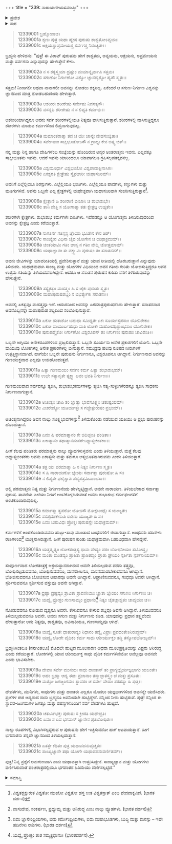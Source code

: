 +++
title = "339: ನಾರಾಯಣೀಯಸಮಾಪ್ತಿಃ"
+++

<details><summary>ಪ್ರವೇಶ</summary>


।।   ಓಂ ಓಂ ನಮೋ ನಾರಾಯಣಾಯ।।   ಶ್ರೀ ವೇದವ್ಯಾಸಾಯ ನಮಃ ।।

ಶ್ರೀ ಕೃಷ್ಣದ್ವೈಪಾಯನ ವೇದವ್ಯಾಸ ವಿರಚಿತ  

**ಶ್ರೀ ಮಹಾಭಾರತ**

**ಶಾಂತಿ ಪರ್ವ**

**ಮೋಕ್ಷಧರ್ಮ ಪರ್ವ**

**ಅಧ್ಯಾಯ 339**


</details>

<details><summary>ಸಾರ</summary>

ಬ್ರಹ್ಮನು ರುದ್ರನಿಗೆ ಪುರುಷನನ್ನು ವರ್ಣಿಸುವುದು (1-21).


</details>

> 12339001 ಬ್ರಹ್ಮೋವಾಚ।   
12339001a ಶೃಣು ಪುತ್ರ ಯಥಾ ಹ್ಯೇಷ ಪುರುಷಃ ಶಾಶ್ವತೋಽವ್ಯಯಃ।  
12339001c ಅಕ್ಷಯಶ್ಚಾಪ್ರಮೇಯಶ್ಚ ಸರ್ವಗಶ್ಚ ನಿರುಚ್ಯತೇ।।

ಬ್ರಹ್ಮನು ಹೇಳಿದನು: “ಪುತ್ರ! ಈ ವಿರಾಟ್ ಪುರುಷನು ಹೇಗೆ ಶಾಶ್ವತನು, ಅವ್ಯಯನು, ಅಕ್ಷಯನು, ಅಪ್ರಮೇಯನು ಮತ್ತು ಸರ್ವಗನು ಎನ್ನುವುದನ್ನು ಹೇಳುತ್ತೇನೆ ಕೇಳು.

> 12339002a ನ ಸ ಶಕ್ಯಸ್ತ್ವಯಾ ದ್ರಷ್ಟುಂ ಮಯಾನ್ಯೈರ್ವಾಪಿ ಸತ್ತಮ।  
12339002c ಸಗುಣೋ ನಿರ್ಗುಣೋ ವಿಶ್ವೋ ಜ್ಞಾನದೃಶ್ಯೋ ಹ್ಯಸೌ ಸ್ಮೃತಃ।।

ಸತ್ತಮ! ನೀನಾಗಲೀ ಅಥವಾ ನಾನಾಗಲೀ ಅವನನ್ನು ನೋಡಲು ಶಕ್ಯರಿಲ್ಲ. ಏಕೆಂದರೆ ಆ ಸಗುಣ-ನಿರ್ಗುಣ ವಿಶ್ವನನ್ನು ಜ್ಞಾನದಿಂದ ಮಾತ್ರ ನೋಡಬಹುದೆಂದು ಹೇಳುತ್ತಾರೆ.

> 12339003a ಅಶರೀರಃ ಶರೀರೇಷು ಸರ್ವೇಷು ನಿವಸತ್ಯಸೌ।  
12339003c ವಸನ್ನಪಿ ಶರೀರೇಷು ನ ಸ ಲಿಪ್ಯತಿ ಕರ್ಮಭಿಃ।।

ಅಶರೀರಿಯಾಗಿದ್ದರೂ ಅವನು ಸರ್ವ ಶರೀರಗಳಲ್ಲಿಯೂ ನಿತ್ಯವೂ ವಾಸಿಸುತ್ತಿರುತ್ತಾನೆ. ಶರೀರಗಳಲ್ಲಿ ವಾಸಿಸುತ್ತಿದ್ದರೂ ಶರೀರಗಳು ಮಾಡುವ ಕರ್ಮಗಳಿಂದ ಲಿಪ್ತನಾಗುವುದಿಲ್ಲ.

> 12339004a ಮಮಾಂತರಾತ್ಮಾ ತವ ಚ ಯೇ ಚಾನ್ಯೇ ದೇಹಸಂಜ್ಞಿತಾಃ।  
12339004c ಸರ್ವೇಷಾಂ ಸಾಕ್ಷಿಭೂತೋಽಸೌ ನ ಗ್ರಾಹ್ಯಃ ಕೇನ ಚಿತ್ಕ್ವ ಚಿತ್।।

ನನ್ನ ಮತ್ತು ನಿನ್ನ ಹಾಗೂ ದೇಹಿಗಳೆಂಬ ಸಂಜ್ಞೆಯನ್ನು ಹೊಂದಿರುವ ಅನ್ಯರ ಅಂತರಾತ್ಮನು ಇವನು. ಎಲ್ಲವಕ್ಕೂ ಸಾಕ್ಷೀಭೂತನು ಇವನು. ಆದರೆ ಇವನು ಯಾರಿಂದಲೂ ಯಾವಾಗಲೂ ಗ್ರಹಿಸಲ್ಪಡತಕ್ಕವನಲ್ಲ.

> 12339005a ವಿಶ್ವಮೂರ್ಧಾ ವಿಶ್ವಭುಜೋ ವಿಶ್ವಪಾದಾಕ್ಷಿನಾಸಿಕಃ।  
12339005c ಏಕಶ್ಚರತಿ ಕ್ಷೇತ್ರೇಷು ಸ್ವೈರಚಾರೀ ಯಥಾಸುಖಮ್।।

ಅವನಿಗೆ ಎಲ್ಲೆಲ್ಲಿಯೂ ಶಿರಸ್ಸುಗಳು. ಎಲ್ಲೆಲ್ಲಿಯೂ ಭುಜಗಳು. ಎಲ್ಲೆಲ್ಲಿಯೂ ಪಾದಗಳು, ಕಣ್ಣುಗಳು ಮತ್ತು ಮೂಗುಗಳಿವೆ. ಅವನು ಒಬ್ಬನೇ ಎಲ್ಲ ಕ್ಷೇತ್ರಗಳಲ್ಲಿ ಯಥೇಚ್ಛವಾಗಿ ಯಥಾಸುಖವಾಗಿ ಸಂಚರಿಸುತ್ತಿರುತ್ತಾನೆ[^1].

> 12339006a ಕ್ಷೇತ್ರಾಣಿ ಹಿ ಶರೀರಾಣಿ ಬೀಜಾನಿ ಚ ಶುಭಾಶುಭೇ।  
12339006c ತಾನಿ ವೇತ್ತಿ ಸ ಯೋಗಾತ್ಮಾ ತತಃ ಕ್ಷೇತ್ರಜ್ಞ ಉಚ್ಯತೇ।।

ಶರೀರಗಳೇ ಕ್ಷೇತ್ರಗಳು. ಶುಭಾಶುಭ ಕರ್ಮಗಳೇ ಬೀಜಗಳು. ಇವೆರಡನ್ನೂ ಆ ಯೋಗಾತ್ಮನು ತಿಳಿದಿರುವುದರಿಂದ ಅವನನ್ನು ಕ್ಷೇತ್ರಜ್ಞ ಎಂದು ಕರೆಯುತ್ತಾರೆ.

> 12339007a ನಾಗತಿರ್ನ ಗತಿಸ್ತಸ್ಯ ಜ್ಞೇಯಾ ಭೂತೇನ ಕೇನ ಚಿತ್।  
12339007c ಸಾಂಖ್ಯೇನ ವಿಧಿನಾ ಚೈವ ಯೋಗೇನ ಚ ಯಥಾಕ್ರಮಮ್।।  
12339008a ಚಿಂತಯಾಮಿ ಗತಿಂ ಚಾಸ್ಯ ನ ಗತಿಂ ವೇದ್ಮಿ ಚೋತ್ತಮಾಮ್।  
12339008c ಯಥಾಜ್ಞಾನಂ ತು ವಕ್ಷ್ಯಾಮಿ ಪುರುಷಂ ತಂ ಸನಾತನಮ್।।

ಅವನು ಜೀವಿಗಳನ್ನು ಯಾವರೀತಿಯಲ್ಲಿ ಪ್ರವೇಶಿಸುತ್ತಾನೆ ಮತ್ತು ಯಾವ ರೀತಿಯಲ್ಲಿ ಹೊರಬರುತ್ತಾನೆ ಎನ್ನುವುದು ತಿಳಿಯದು. ಯಥಾಕ್ರಮವಾಗಿ ಸಾಂಖ್ಯ ಮತ್ತು ಯೋಗಗಳ ವಿಧಿಯಿಂದ ಅವನ ಗತಿಯ ಕುರಿತು ಯೋಚಿಸುತ್ತಿದ್ದರೂ ಅವನ ಉತ್ತಮ ಗತಿಯನ್ನು ತಿಳಿಯದವನಾಗಿದ್ದೇನೆ. ಆದರೂ ಆ ಸನಾತನ ಪುರುಷನ ಕುರಿತು ನನಗೆ ತಿಳಿದಿರುವುದನ್ನು ಹೇಳುತ್ತೇನೆ.

> 12339009a ತಸ್ಯೈಕತ್ವಂ ಮಹತ್ತ್ವಂ ಹಿ ಸ ಚೈಕಃ ಪುರುಷಃ ಸ್ಮೃತಃ।  
12339009c ಮಹಾಪುರುಷಶಬ್ದಂ ಸ ಬಿಭರ್ತ್ಯೇಕಃ ಸನಾತನಃ।।

ಅವನಲ್ಲಿ ಏಕತ್ವವೂ ಮಹತ್ತ್ವವೂ ಇದೆ. ಆದುದರಿಂದ ಅವನನ್ನು ಏಕಮಾತ್ರಪುರುಷನೆಂದು ಹೇಳುತ್ತಾರೆ. ಸನಾತನನಾದ ಅವನೊಬ್ಬನನ್ನೇ ಮಹಾಪುರುಷ ಶಬ್ದದಿಂದ ಸಂಬೋಧಿಸುತ್ತಾರೆ.

> 12339010a ಏಕೋ ಹುತಾಶೋ ಬಹುಧಾ ಸಮಿಧ್ಯತೇ
       ಏಕಃ ಸೂರ್ಯಸ್ತಪಸಾಂ ಯೋನಿರೇಕಾ।  
> 12339010c ಏಕೋ ವಾಯುರ್ಬಹುಧಾ ವಾತಿ ಲೋಕೇ
       ಮಹೋದಧಿಶ್ಚಾಂಭಸಾಂ ಯೋನಿರೇಕಃ।  
> 12339010e ಪುರುಷಶ್ಚೈಕೋ ನಿರ್ಗುಣೋ ವಿಶ್ವರೂಪಸ್
       ತಂ ನಿರ್ಗುಣಂ ಪುರುಷಂ ಚಾವಿಶಂತಿ।।   

ಒಬ್ಬನೇ ಅಗ್ನಿಯು ಅನೇಕರೂಪಗಳಿಂದ ಪ್ರಜ್ವಲಿಸುತ್ತಾನೆ. ಒಬ್ಬನೇ ಸೂರ್ಯನು ಅನೇಕ ಪ್ರಕಾಶಗಳಿಗೆ ಯೋನಿ. ಒಬ್ಬನೇ ವಾಯುವು ಲೋಕಗಳಲ್ಲಿ ಅನೇಕ ಪ್ರಕಾರಗಳಲ್ಲಿ ಬೀಸುತ್ತಾನೆ. ಸಮುದ್ರವು ಹಲವು ರೂಪದ ನೀರುಗಳಿಗೆ ಉತ್ಪತ್ತಿಸ್ಥಾನವಾಗಿದೆ. ಹಾಗೆಯೇ ಒಬ್ಬನೇ ಪುರುಷನು ನಿರ್ಗುಣನೂ, ವಿಶ್ವರೂಪನೂ ಆಗಿದ್ದಾನೆ. ನಿರ್ಗುಣನಾದ ಅವನನ್ನು ಗುಣಯುಕ್ತವಾದ ಎಲ್ಲವೂ ಲಯಹೊಂದುತ್ತವೆ.

> 12339011a ಹಿತ್ವಾ ಗುಣಮಯಂ ಸರ್ವಂ ಕರ್ಮ ಹಿತ್ವಾ ಶುಭಾಶುಭಮ್।  
12339011c ಉಭೇ ಸತ್ಯಾನೃತೇ ತ್ಯಕ್ತ್ವಾ ಏವಂ ಭವತಿ ನಿರ್ಗುಣಃ।।

ಗುಣಮಯವಾದ ಸರ್ವವನ್ನೂ ತ್ಯಜಿಸಿ, ಶುಭಾಶುಭಕರ್ಮಗಳನ್ನು ತ್ಯಜಿಸಿ ಸತ್ಯ-ಸುಳ್ಳುಗಳೆರಡನ್ನೂ ತ್ಯಜಿಸಿ ಸಾಧಕನು ನಿರ್ಗುಣನಾಗುತ್ತಾನೆ.

> 12339012a ಅಚಿಂತ್ಯಂ ಚಾಪಿ ತಂ ಜ್ಞಾತ್ವಾ ಭಾವಸೂಕ್ಷ್ಮಂ ಚತುಷ್ಟಯಮ್।  
12339012c ವಿಚರೇದ್ಯೋ ಯತಿರ್ಯತ್ತಃ ಸ ಗಚ್ಚೇತ್ಪುರುಷಂ ಪ್ರಭುಮ್।।

ಅಚಿಂತ್ಯನಾಗಿದ್ದರೂ ಅವನ ನಾಲ್ಕು ಸೂಕ್ಷ್ಮಭಾವಗಳನ್ನು[^2] ತಿಳಿದುಕೊಂಡು ನಡೆಯುವ ಯತಿಯು ಆ ಪ್ರಭು ಪುರುಷನನ್ನು ಹೊಂದುತ್ತಾನೆ.

> 12339013a ಏವಂ ಹಿ ಪರಮಾತ್ಮಾನಂ ಕೇ ಚಿದಿಚ್ಚಂತಿ ಪಂಡಿತಾಃ।  
12339013c ಏಕಾತ್ಮಾನಂ ತಥಾತ್ಮಾನಮಪರೇಽಧ್ಯಾತ್ಮಚಿಂತಕಾಃ।।

ಹೀಗೆ ಕೆಲವು ಪಂಡಿತರು ಪರಮಾತ್ಮನು ನಾಲ್ಕು ವ್ಯೂಹಗಳುಳ್ಳವನು ಎಂದು ತಿಳಿಯುತ್ತಾರೆ. ಮತ್ತೆ ಕೆಲವು ಆಧ್ಯಾತ್ಮಚಿಂತಕರು ಅವನು ಏಕಾತ್ಮನು ಮತ್ತು ತಮಗೂ ಆತ್ಮಭೂತನಾಗಿರುವನು ಎಂದು ತಿಳಿಯುತ್ತಾರೆ.

> 12339014a ತತ್ರ ಯಃ ಪರಮಾತ್ಮಾ ಹಿ ಸ ನಿತ್ಯಂ ನಿರ್ಗುಣಃ ಸ್ಮೃತಃ।  
12339014c ಸ ಹಿ ನಾರಾಯಣೋ ಜ್ಞೇಯಃ ಸರ್ವಾತ್ಮಾ ಪುರುಷೋ ಹಿ ಸಃ।  
12339014e ನ ಲಿಪ್ಯತೇ ಫಲೈಶ್ಚಾಪಿ ಪದ್ಮಪತ್ರಮಿವಾಂಭಸಾ।।

ಅಲ್ಲಿ ಪರಮಾತ್ಮನು ನಿತ್ಯ ಮತ್ತು ನಿರ್ಗುಣನೆಂದು ಹೇಳಲ್ಪಟ್ಟಿದ್ದಾನೆ. ಅವನೇ ನಾರಾಯಣ. ತಿಳಿಯಬೇಕಾದ ಸರ್ವಾತ್ಮಾ ಪುರುಷ. ತಾವರೆಯ ಎಲೆಯು ನೀರಿಗೆ ಅಂಟಿಕೊಳ್ಳದಿರುವಂತೆ ಅವನು ಶುಭಾಶುಭ ಕರ್ಮಫಲಗಳಿಗೆ ಅಂಟಿಕೊಂಡಿರುವುದಿಲ್ಲ.

> 12339015a ಕರ್ಮಾತ್ಮಾ ತ್ವಪರೋ ಯೋಽಸೌ ಮೋಕ್ಷಬಂಧೈಃ ಸ ಯುಜ್ಯತೇ।  
12339015c ಸಸಪ್ತದಶಕೇನಾಪಿ ರಾಶಿನಾ ಯುಜ್ಯತೇ ಹಿ ಸಃ।  
12339015e ಏವಂ ಬಹುವಿಧಃ ಪ್ರೋಕ್ತಃ ಪುರುಷಸ್ತೇ ಯಥಾಕ್ರಮಮ್।।

ಕರ್ಮಗಳಿಗೆ ಅಂಟಿಕೊಂಡಿರುವವನು ಹುಟ್ಟು-ಸಾವು ಮುಂತಾದ ಬಂಧನಗಳಿಗೆ ಈಡಾಗುತ್ತಾನೆ. ಅಂಥವನು ಹದಿನೇಳು ರಾಶಿಗಳಿಂದ[^3] ಯುಕ್ತನಾಗಿರುತ್ತಾನೆ. ಹೀಗೆ ಪುರುಷನ ಕುರಿತು ಯಥಾಕ್ರಮವಾಗಿ ಬಹುವಿಧವಾಗಿ ಹೇಳಿದ್ದೇನೆ.

> 12339016a ಯತ್ತತ್ಕೃತ್ಸ್ನಂ ಲೋಕತಂತ್ರಸ್ಯ ಧಾಮ
       ವೇದ್ಯಂ ಪರಂ ಬೋಧನೀಯಂ ಸಬೋದ್ಧೃ।  
> 12339016c ಮಂತಾ ಮಂತವ್ಯಂ ಪ್ರಾಶಿತಾ ಪ್ರಾಶಿತವ್ಯಂ
       ಘ್ರಾತಾ ಘ್ರೇಯಂ ಸ್ಪರ್ಶಿತಾ ಸ್ಪರ್ಶನೀಯಮ್।।  

ಸಂಪೂರ್ಣವಾದ ಲೋಕತಂತ್ರಕ್ಕೆ ಆಶ್ರಯಸ್ಥಾನನಾಗಿರುವ ಅವನೇ ತಿಳಿಯಲ್ಪಡುವ ಪರಮ ತತ್ತ್ವವೂ, ಬೋಧಿಸಲ್ಪಡುವವನೂ, ಬೋಧಿಸುವವನೂ, ಮನನಶೀಲನೂ, ಮನನಮಾಡಬೇಕಾದವನೂ ಆಗಿದ್ದಾನೆ. ಭೋಜಿಸುವವನೂ ಬೋಜಿಸುವ ಆಹಾರವೂ ಅವನೇ ಆಗಿದ್ದಾನೆ. ಆಘ್ರಾಣಿಸುವವನೂ, ಗಂಧವೂ ಅವನೇ ಆಗಿದ್ದಾನೆ. ಸ್ಪರ್ಶಿಸುವವನೂ ಸ್ಪರ್ಶಿಸುವ ವಸ್ತುವೂ ಅವನೇ ಆಗಿದ್ದಾನೆ.

> 12339017a ದ್ರಷ್ಟಾ ದ್ರಷ್ಟವ್ಯಂ ಶ್ರಾವಿತಾ ಶ್ರಾವಣೀಯಂ
       ಜ್ಞಾತಾ ಜ್ಞೇಯಂ ಸಗುಣಂ ನಿರ್ಗುಣಂ ಚ।  
> 12339017c ಯದ್ವೈ ಪ್ರೋಕ್ತಂ ಗುಣಸಾಮ್ಯಂ ಪ್ರಧಾನಂ[^4]
       ನಿತ್ಯಂ ಚೈತಚ್ಚಾಶ್ವತಂ ಚಾವ್ಯಯಂ ಚ।।   

ನೋಡುವವನೂ ನೋಡುವ ದೃಶ್ಯನೂ ಅವನೇ. ಕೇಳುವವನೂ ಕೇಳುವ ಶಬ್ದವೂ ಅವನೇ ಆಗಿದ್ದಾನೆ. ತಿಳಿಯುವವನೂ ತಿಳಿಯಲ್ಪಡುವವನೂ ಅವನೇ. ಅವನು ಸಗುಣ ಮತ್ತು ನಿರ್ಗುಣನು ಕೂಡ. ಯಾವುದನ್ನು ಪ್ರಧಾನ ತತ್ತ್ವವೆಂದು ಹೇಳುತ್ತಾರೋ ಅದು ನಿತ್ಯವೂ, ಶಾಶ್ವತವೂ, ಅವಿನಾಶಿಯೂ, ಗುಣಸಾಮ್ಯವೂ ಆಗಿದೆ.

> 12339018a ಯದ್ವೈ ಸೂತೇ ಧಾತುರಾದ್ಯಂ ನಿಧಾನಂ
       ತದ್ವೈ ವಿಪ್ರಾಃ ಪ್ರವದಂತೇಽನಿರುದ್ಧಮ್।  
> 12339018c ಯದ್ವೈ ಲೋಕೇ ವೈದಿಕಂ ಕರ್ಮ ಸಾಧು
       ಆಶೀರ್ಯುಕ್ತಂ ತದ್ಧಿ ತಸ್ಯೋಪಭೋಜ್ಯಮ್।।   

ಬ್ರಹ್ಮನಿಗಿಂತಲೂ (ನನಗಿಂತಲೂ) ಮೊದಲೇ ಹುಟ್ಟಿದ ಮೂಲಕಾರಣ ಅಥವಾ ಮೂಲಪ್ರಕೃತಿಯನ್ನು ವಿಪ್ರರು ಅನಿರುದ್ಧ ಎಂದು ಕರೆಯುತ್ತಾರೆ. ಲೋಕಗಳಲ್ಲಿ ಯಾವ ಆಶೀರ್ಯುಕ್ತ ಸಾಧು ವೈದಿಕ ಕರ್ಮಗಳಿವೆಯೋ ಅವೆಲ್ಲವೂ ಅವನವೇ ಎಂದು ಭಾವಿಸಬೇಕು.

> 12339019a ದೇವಾಃ ಸರ್ವೇ ಮುನಯಃ ಸಾಧು ದಾಂತಾಸ್
       ತಂ ಪ್ರಾಗ್ಯಜ್ಞೈರ್ಯಜ್ಞಭಾಗಂ ಯಜಂತೇ।  
> 12339019c ಅಹಂ ಬ್ರಹ್ಮಾ ಆದ್ಯ ಈಶಃ ಪ್ರಜಾನಾಂ
       ತಸ್ಮಾಜ್ಜಾತಸ್ತ್ವಂ ಚ ಮತ್ತಃ ಪ್ರಸೂತಃ।  
> 12339019e ಮತ್ತೋ ಜಗಜ್ಜಂಗಮಂ ಸ್ಥಾವರಂ ಚ
       ಸರ್ವೇ ವೇದಾಃ ಸರಹಸ್ಯಾ ಹಿ ಪುತ್ರ।।  

ದೇವತೆಗಳು, ಮುನಿಗಳು, ಸಾಧುಗಳು ಮತ್ತು ದಾಂತರು ಎಲ್ಲರೂ ಮೊದಲು ಯಜ್ಞಭಾಗಗಳಿಂದ ಅವನನ್ನೇ ಯಜಿಸಿದರು. ಪ್ರಜೆಗಳ ಈಶ ಆದ್ಯನಾದ ನಾನು ಬ್ರಹ್ಮನೂ ಅವನಿಂದಲೇ ಹುಟ್ಟಿದ್ದೇನೆ. ನನ್ನಿಂದ ನೀನು ಹುಟ್ಟಿರುವೆ. ಪುತ್ರ! ನನ್ನಿಂದ ಈ ಸ್ಥಾವರ-ಜಂಗಮಗಳ ಜಗತ್ತೂ ಮತ್ತು ರಹಸ್ಯಗಳೊಂದಿಗೆ ಸರ್ವ ವೇದಗಳೂ ಹುಟ್ಟಿವೆ.

> 12339020a ಚತುರ್ವಿಭಕ್ತಃ ಪುರುಷಃ ಸ ಕ್ರೀಡತಿ ಯಥೇಚ್ಚತಿ।  
12339020c ಏವಂ ಸ ಏವ ಭಗವಾನ್ ಜ್ಞಾನೇನ ಪ್ರತಿಬೋಧಿತಃ।।

ನಾಲ್ಕು ರೂಪಗಳಲ್ಲಿ ವಿಭಾಗಿಸಲ್ಪಟ್ಟಿರುವ ಆ ಪುರುಷನು ಹೇಗೆ ಇಚ್ಛಿಸುವನೋ ಹಾಗೆ ಆಟವಾಡುತ್ತಾನೆ. ಹೀಗೆ ಭಗವಂತನು ತನ್ನದೇ ಜ್ಞಾನದಿಂದ ತಿಳಿಯಲ್ಪಡುತ್ತಾನೆ.

> 12339021a ಏತತ್ತೇ ಕಥಿತಂ ಪುತ್ರ ಯಥಾವದನುಪೃಚ್ಚತಃ।  
12339021c ಸಾಂಖ್ಯಜ್ಞಾನೇ ತಥಾ ಯೋಗೇ ಯಥಾವದನುವರ್ಣಿತಮ್।।

ಪುತ್ರ! ನಿನ್ನ ಪ್ರಶ್ನೆಗೆ ಅನುಗುಣವಾಗಿ ನಾನು ಯಥಾವತ್ತಾಗಿ ಉತ್ತರಿಸಿದ್ದೇನೆ. ಸಾಂಖ್ಯಜ್ಞಾನ ಮತ್ತು ಯೋಗಗಳು ವರ್ಣಿಸಿರುವಂತೆ ಪಂಚರಾತ್ರದಲ್ಲಿಯೂ ಭಗವಂತನ ಹಿರಿಮೆಯು ವರ್ಣಿಸಲ್ಪಟ್ಟಿದೆ.”

<details><summary>ಸಮಾಪ್ತಿ</summary>
ಇತಿ ಶ್ರೀಮಹಾಭಾರತೇ ಶಾಂತಿ ಪರ್ವಣಿ ಮೋಕ್ಷಧರ್ಮ ಪರ್ವಣಿ ನಾರಾಯಣೀಯಸಮಾಪ್ತೌ ಏಕೋನಚತ್ವಾರಿಂಶಾಧಿಕತ್ರಿಶತತಮೋಽಧ್ಯಾಯಃ।।  
ಇದು ಶ್ರೀಮಹಾಭಾರತದಲ್ಲಿ ಶಾಂತಿ ಪರ್ವದಲ್ಲಿ ಮೋಕ್ಷಧರ್ಮ ಪರ್ವದಲ್ಲಿ ನಾರಾಯಣೀಯಸಮಾಪ್ತಿ ಎನ್ನುವ ಮುನ್ನೂರಾಮೂವತ್ತೊಂಭತ್ತನೇ ಅಧ್ಯಾಯವು.


</details>

[^1]: ವಿಶ್ವತಶ್ಚಕ್ಷುರುತ ವಿಶ್ವತೋ ಮುಖೋ ವಿಶ್ವತೋ ಹಸ್ತ ಉತ ವಿಶ್ವತಸ್ಪಾತ್ ಎಂಬ ವೇದವಾಕ್ಯವಿದೆ. (ಭಾರತ ದರ್ಶನ)

[^2]: ವಾಸುದೇವ, ಸಂಕರ್ಷಣ, ಪ್ರದ್ಯುಮ್ನ ಮತ್ತು ಅನಿರುದ್ಧ ಎಂಬ ನಾಲ್ಕು ವ್ಯೂಹಗಳು. (ಭಾರತ ದರ್ಶನ)

[^3]: ಐದು ಜ್ಞಾನೇಂದ್ರಿಯಗಳು, ಐದು ಕರ್ಮೇಂದ್ರಿಯಗಳು, ಐದು ಮಹಾಭೂತಗಳು, ಬುದ್ಧಿ ಮತ್ತು ಮನಸ್ಸು – ಇವೇ ಹದಿನೇಳು ರಾಶಿಗಳು. (ಭಾರತ ದರ್ಶನ)

[^4]: ಯದ್ವೈ ಪ್ರೋಕ್ತಂ ತಾತ ಸಮ್ಯಕ್ಪ್ರಧಾನಂ।   (ಭಾರತದರ್ಶನ).
